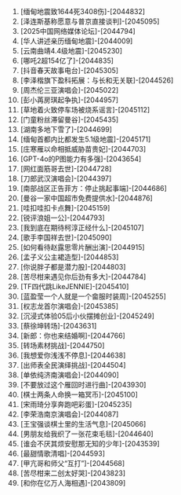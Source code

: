 
1. [缅甸地震致1644死3408伤]-[2044832]
1. [泽连斯基称愿意与普京直接谈判]-[2045095]
1. [2025中国网络媒体论坛]-[2044794]
1. [华人讲述亲历缅甸地震]-[2044009]
1. [云南曲靖4.4级地震]-[2045230]
1. [哪吒2超154亿了]-[2044835]
1. [抖音春天故事电台]-[2045305]
1. [李泽楷旗下盈科拓展：与长和无关联]-[2044526]
1. [周杰伦三亚演唱会]-[2045022]
1. [彭小苒房琪起争执]-[2044957]
1. [草地着火致停车场被烧系谣言]-[2045112]
1. [门童粉丝滞留曼谷]-[2045435]
1. [湖南多地下雪了]-[2044699]
1. [缅甸首都内比都发生5.1级地震]-[2045171]
1. [庄寒雁以命相抵威胁苗贵妃]-[2044703]
1. [GPT-4o的P图能力有多强]-[2043654]
1. [网红面筋哥去世]-[2044728]
1. [刀郎武汉演唱会]-[2044397]
1. [南部战区正告菲方：停止挑起事端]-[2044686]
1. [曼谷一家中国超市免费提供水]-[2044876]
1. [哇扣哇扣卡点舞]-[2045159]
1. [锐评浪姐一公]-[2044793]
1. [我到底在期待柯淳正经什么]-[2045107]
1. [歌手李国祥去世]-[2045090]
1. [如何看待赵露思零片酬出演]-[2044915]
1. [孟子义公主裙造型]-[2044853]
1. [你说胖子都是潜力股]-[2044803]
1. [苦尽柑来遇见你后劲有多大]-[2044784]
1. [TF四代跳LikeJENNIE]-[2045410]
1. [蓝盈莹一个人就是一个畲服时装周]-[2045255]
1. [权志龙首尔演唱会]-[2045385]
1. [沉浸式体验05后小伙摆摊创业]-[2045249]
1. [蔡徐坤转场]-[2043631]
1. [新郎：你也来结婚啊]-[2044766]
1. [转场素材挑战]-[2044750]
1. [我想爱你浅浅不停息]-[2044638]
1. [出师表全民演绎挑战]-[2044504]
1. [单依纯济南演唱会]-[2044090]
1. [不要放过这个雁回时进行曲]-[2043930]
1. [棋士两条人命换一箱冥币]-[2045100]
1. [宋雨琦分享奔跑吧彩蛋]-[2045235]
1. [李荣浩南京演唱会]-[2044087]
1. [王宝强谈棋士里的生活气息]-[2045066]
1. [男朋友给我织了一张花束毛毯]-[2044640]
1. [谁会不厌其烦安慰那无知的少年]-[2043539]
1. [最甜情歌清唱]-[2044593]
1. [甲亢哥和师父“互打”]-[2044568]
1. [苦尽柑来二创太好哭]-[2043823]
1. [和你在亿万人海相遇]-[2043809]